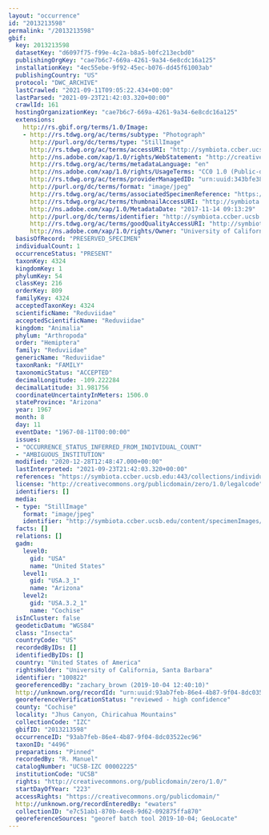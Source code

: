 ```yaml
---
layout: "occurrence"
id: "2013213598"
permalink: "/2013213598"
gbif:
  key: 2013213598
  datasetKey: "d6097f75-f99e-4c2a-b8a5-b0fc213ecbd0"
  publishingOrgKey: "cae7b6c7-669a-4261-9a34-6e8cdc16a125"
  installationKey: "4ec55ebe-9f92-45ec-b076-dd45f61003ab"
  publishingCountry: "US"
  protocol: "DWC_ARCHIVE"
  lastCrawled: "2021-09-11T09:05:22.434+00:00"
  lastParsed: "2021-09-23T21:42:03.320+00:00"
  crawlId: 161
  hostingOrganizationKey: "cae7b6c7-669a-4261-9a34-6e8cdc16a125"
  extensions:
    http://rs.gbif.org/terms/1.0/Image:
    - http://rs.tdwg.org/ac/terms/subtype: "Photograph"
      http://purl.org/dc/terms/type: "StillImage"
      http://rs.tdwg.org/ac/terms/accessURI: "http://symbiota.ccber.ucsb.edu/content/specimenImages/UCSB_IZC/UCSB-IZC00002/UCSB-IZC_00002225_lg.jpg"
      http://ns.adobe.com/xap/1.0/rights/WebStatement: "http://creativecommons.org/publicdomain/zero/1.0/"
      http://rs.tdwg.org/ac/terms/metadataLanguage: "en"
      http://ns.adobe.com/xap/1.0/rights/UsageTerms: "CC0 1.0 (Public-domain)"
      http://rs.tdwg.org/ac/terms/providerManagedID: "urn:uuid:343bfe38-5bf4-49f6-9cb5-493cf567ce79"
      http://purl.org/dc/terms/format: "image/jpeg"
      http://rs.tdwg.org/ac/terms/associatedSpecimenReference: "https://symbiota.ccber.ucsb.edu:443/collections/individual/index.php?occid=100822"
      http://rs.tdwg.org/ac/terms/thumbnailAccessURI: "http://symbiota.ccber.ucsb.edu/content/specimenImages/UCSB_IZC/UCSB-IZC00002/UCSB-IZC_00002225_tn.jpg"
      http://ns.adobe.com/xap/1.0/MetadataDate: "2017-11-14 09:13:29"
      http://purl.org/dc/terms/identifier: "http://symbiota.ccber.ucsb.edu/content/specimenImages/UCSB_IZC/UCSB-IZC00002/UCSB-IZC_00002225_lg.jpg"
      http://rs.tdwg.org/ac/terms/goodQualityAccessURI: "http://symbiota.ccber.ucsb.edu/content/specimenImages/UCSB_IZC/UCSB-IZC00002/UCSB-IZC_00002225.jpg"
      http://ns.adobe.com/xap/1.0/rights/Owner: "University of California, Santa Barbara"
  basisOfRecord: "PRESERVED_SPECIMEN"
  individualCount: 1
  occurrenceStatus: "PRESENT"
  taxonKey: 4324
  kingdomKey: 1
  phylumKey: 54
  classKey: 216
  orderKey: 809
  familyKey: 4324
  acceptedTaxonKey: 4324
  scientificName: "Reduviidae"
  acceptedScientificName: "Reduviidae"
  kingdom: "Animalia"
  phylum: "Arthropoda"
  order: "Hemiptera"
  family: "Reduviidae"
  genericName: "Reduviidae"
  taxonRank: "FAMILY"
  taxonomicStatus: "ACCEPTED"
  decimalLongitude: -109.222284
  decimalLatitude: 31.981756
  coordinateUncertaintyInMeters: 1506.0
  stateProvince: "Arizona"
  year: 1967
  month: 8
  day: 11
  eventDate: "1967-08-11T00:00:00"
  issues:
  - "OCCURRENCE_STATUS_INFERRED_FROM_INDIVIDUAL_COUNT"
  - "AMBIGUOUS_INSTITUTION"
  modified: "2020-12-28T12:48:47.000+00:00"
  lastInterpreted: "2021-09-23T21:42:03.320+00:00"
  references: "https://symbiota.ccber.ucsb.edu:443/collections/individual/index.php?occid=100822"
  license: "http://creativecommons.org/publicdomain/zero/1.0/legalcode"
  identifiers: []
  media:
  - type: "StillImage"
    format: "image/jpeg"
    identifier: "http://symbiota.ccber.ucsb.edu/content/specimenImages/UCSB_IZC/UCSB-IZC00002/UCSB-IZC_00002225_lg.jpg"
  facts: []
  relations: []
  gadm:
    level0:
      gid: "USA"
      name: "United States"
    level1:
      gid: "USA.3_1"
      name: "Arizona"
    level2:
      gid: "USA.3.2_1"
      name: "Cochise"
  isInCluster: false
  geodeticDatum: "WGS84"
  class: "Insecta"
  countryCode: "US"
  recordedByIDs: []
  identifiedByIDs: []
  country: "United States of America"
  rightsHolder: "University of California, Santa Barbara"
  identifier: "100822"
  georeferencedBy: "zachary_brown (2019-10-04 12:40:10)"
  http://unknown.org/recordId: "urn:uuid:93ab7feb-86e4-4b87-9f04-8dc03522ec96"
  georeferenceVerificationStatus: "reviewed - high confidence"
  county: "Cochise"
  locality: "Jhus Canyon, Chiricahua Mountains"
  collectionCode: "IZC"
  gbifID: "2013213598"
  occurrenceID: "93ab7feb-86e4-4b87-9f04-8dc03522ec96"
  taxonID: "4496"
  preparations: "Pinned"
  recordedBy: "R. Manuel"
  catalogNumber: "UCSB-IZC 00002225"
  institutionCode: "UCSB"
  rights: "http://creativecommons.org/publicdomain/zero/1.0/"
  startDayOfYear: "223"
  accessRights: "https://creativecommons.org/publicdomain/"
  http://unknown.org/recordEnteredBy: "ewaters"
  collectionID: "e7c51ab1-870b-4ee8-9d62-092875ffa870"
  georeferenceSources: "georef batch tool 2019-10-04; GeoLocate"
---
```

